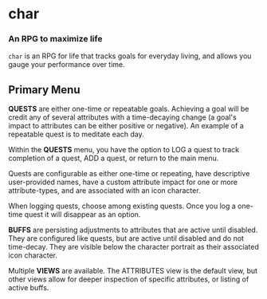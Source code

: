 # char
### An RPG to maximize life

`char` is an RPG for life that tracks goals for everyday living, and allows you gauge your performance over time.

## Primary Menu

**QUESTS** are either one-time or repeatable goals. Achieving a goal will be credit any of several attributes with a time-decaying change (a goal's impact to attributes can be either positive or negative). An example of a repeatable quest is to meditate each day.

Within the **QUESTS** menu, you have the option to LOG a quest to track completion of a quest, ADD a quest, or return to the main menu.

Quests are configurable as either one-time or repeating, have descriptive user-provided names, have a custom attribute impact for one or more attribute-types, and are associated with an icon character.

When logging quests, choose among existing quests. Once you log a one-time quest it will disappear as an option.

**BUFFS** are persisting adjustments to attributes that are active until disabled. They are configured like quests, but are active until disabled and do not time-decay. They are visible below the character portrait as their associated icon character.

Multiple **VIEWS** are available. The ATTRIBUTES view is the default view, but other views allow for deeper inspection of specific attributes, or listing of active buffs. 
